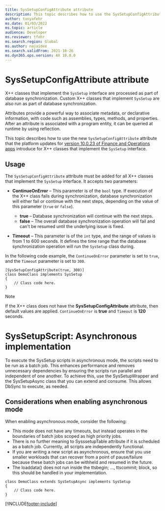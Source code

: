 ```yaml
---
title: SysSetupConfigAttribute attribute
description: This topic describes how to use the SysSetupConfigAttribute attribute on classes that implement the SysSetup interface.
author: tonyafehr
ms.date: 01/03/2022
ms.topic: article
audience: Developer
ms.reviewer: tfehr
ms.search.region: Global
ms.author: najaidee
ms.search.validFrom: 2021-10-26
ms.dyn365.ops.version: AX 10.0.0
---
```


# SysSetupConfigAttribute attribute

X++ classes that implement the `SysSetup` interface are processed as part of database synchronization. Custom X++ classes that implement `SysSetup` are also run as part of database synchronization.

Attributes provide a powerful way to associate metadata, or declarative information, with code such as assemblies, types, methods, and properties. After an attribute is associated with a program entity, it can be queried at runtime by using reflection.

This topic describes how to use the new `SysSetupConfigAttribute` attribute that the platform updates for [version 10.0.23 of Finance and Operations apps](../get-started/whats-new-platform-updates-10-0-23.md) introduce for X++ classes that implement the `SysSetup` interface.

## Usage

The `SysSetupConfigAttribute` attribute must be added for all X++ classes that implement the `SysSetup` interface. It accepts two parameters:

+ **ContinueOnError** – This parameter is of the `bool` type. If execution of the X++ class fails during synchronization, database synchronization will either fail or continue with the next steps, depending on the value of this parameter (`true` or `false`).

    + **true** – Database synchronization will continue with the next steps.
    + **false** – The overall database synchronization operation will fail and can't be resumed until the underlying issue is fixed.

+ **Timeout** – This parameter is of the `int` type, and the range of values is from 1 to 600 seconds. It defines the time range that the database synchronization operation will run the `SysSetup` class during.

In the following code example, the `ContinueOnError` parameter is set to `true`, and the `Timeout` parameter is set to `300`.

```xpp
[SysSetupConfigAttribute(true, 300)]
class DemoClass implements SysSetup
{
    // Class code here.
}
```

> [!NOTE]
> If the X++ class does not have the **SysSetupConfigAttribute** attribute, then default values are applied. `ContinueOnError` is **true** and `Timeout` is **120** seconds.


# SysSetupScript: Asynchronous implementation

To execute the SysSetup scripts in asynchronous mode, the scripts need to be run as a batch job. This enhances performance and removes unnecessary dependencies by ensuring the scripts run parallel and independent of one another. To achieve this, use the SysSetupWrapper and the SysSetupAsync class that you can extend and consume. This allows DbSync to execute, as needed.

## Considerations when enabling asynchronous mode
When enabling asynchronous mode, consider the following: 

 - This mode does not have any timeouts, but instead operates in the boundaries of batch jobs scoped as high priority jobs.
 - There is no further meaning to SysssetupTable attribute if it is scheduled as a batch job. Currently, all scripts are independently functional.
 - If you are writing a new script as asynchronous, ensure that you use smaller workloads that can recover from a point of pause/failure because these batch jobs can be withheld and resumed in the future.
 - The loaddata() does not run inside the ttsbegin; ..., ttscommit; block, so this should be handled in your implementation.

```xpp
class DemoClass extends SysSetupAsync implements SysSetup
{
    // Class code here.
}
```

[!INCLUDE[footer-include](../../../includes/footer-banner.md)]
